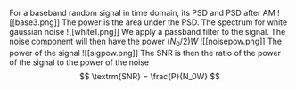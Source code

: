 For a baseband random signal in time domain, its PSD and PSD after AM
![[base3.png]]
The power is the area under the PSD. The spectrum for white gaussian noise
![[white1.png]]
We apply a passband filter to the signal. The noise component will then have the power $(N_0/2)W$
![[noisepow.png]]
The power of the signal
![[sigpow.png]]
The SNR is then the ratio of the power of the signal to the power of the noise
$$ \textrm{SNR} = \frac{P}{N_0W} $$
